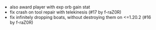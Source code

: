- also award player with exp orb gain stat
- fix crash on tool repair with telekinesis (#17 by f-raZ0R)
- fix infinitely dropping boats, without destroying them on <=1.20.2 (#16 by f-raZ0R)